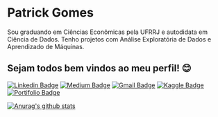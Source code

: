 
# Patrick Gomes
Sou graduando em Ciências Econômicas pela UFRRJ e autodidata em Ciência de Dados. Tenho projetos com Análise Exploratória de Dados e Aprendizado de Máquinas.
## Sejam todos bem vindos ao meu perfil! 😊
[![Linkedin Badge](https://img.shields.io/badge/-LinkedIn-blue?style=flat-square&logo=Linkedin&logoColor=white&link=https://www.linkedin.com/in/patrick-gomes-2432751a3/)](https://www.linkedin.com/in/patrick-gomes-2432751a3/) [![Medium Badge](https://img.shields.io/badge/-Medium-black?style=flat-square&logo=Medium&logoColor=white&link=https://medium.com/@patrickufrrj)](https://medium.com/@patrickufrrj) [![Gmail Badge](https://img.shields.io/badge/-Gmail-red?style=flat-square&logo=Gmail&logoColor=white&link=patrickufrrj@gmail.com)](patrickufrrj@gmail.com) [![Kaggle Badge](https://img.shields.io/badge/-kaggle-blue?style=flat-square&logo=kaggle&logoColor=white&link=https://www.kaggle.com/patrickgomes)](https://www.kaggle.com/patrickgomes) [![Portifolio Badge](https://img.shields.io/badge/-Portfolio-green?style=flat-square&logo=Portfolio&logoColor=white&link=https://patotricks15.github.io/Ciencia-de-dados-projetos/)](https://patotricks15.github.io/Ciencia-de-dados-projetos/)

[![Anurag's github stats](https://github-readme-stats.vercel.app/api?username=patotricks15)](https://github.com/anuraghazra/github-readme-stats)
